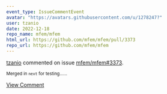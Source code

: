 ```yaml
---
event_type: IssueCommentEvent
avatar: "https://avatars.githubusercontent.com/u/1278247?"
user: tzanio
date: 2022-12-18
repo_name: mfem/mfem
html_url: https://github.com/mfem/mfem/pull/3373
repo_url: https://github.com/mfem/mfem
---
```


<a href='https://github.com/tzanio' target='_blank'>tzanio</a> commented on issue <a href='https://github.com/mfem/mfem/pull/3373' target='_blank'>mfem/mfem#3373</a>.

<small>Merged in `next` for testing......</small>

<a href='https://github.com/mfem/mfem/pull/3373' target='_blank'>View Comment</a>